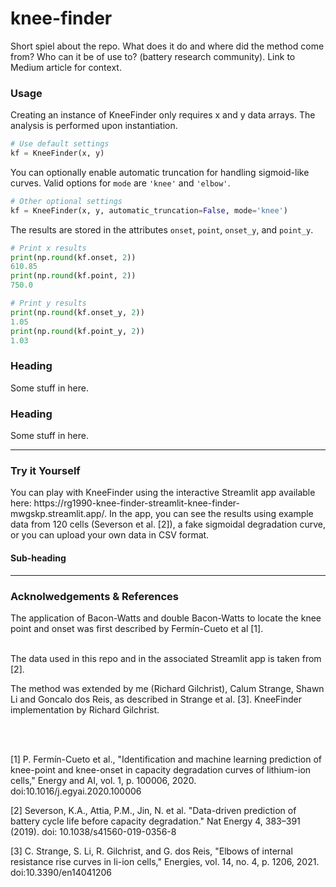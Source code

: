 # knee-finder
Short spiel about the repo. What does it do and where did the method come from? Who can it be of use to? (battery research community). Link to Medium article for context.

<h3>Usage</h3> 
Creating an instance of KneeFinder only requires x and y data arrays. The analysis is performed upon instantiation.<br>


```python
# Use default settings
kf = KneeFinder(x, y)
``` 

You can optionally enable automatic truncation for handling sigmoid-like curves. Valid options for <code>mode</code> are <code>'knee'</code> and <code>'elbow'</code>.<br>


```python
# Other optional settings
kf = KneeFinder(x, y, automatic_truncation=False, mode='knee')
```

The results are stored in the attributes <code>onset</code>, <code>point</code>, <code>onset_y</code>, and <code>point_y</code>.


```python
# Print x results
print(np.round(kf.onset, 2))
610.85
print(np.round(kf.point, 2))
750.0

# Print y results
print(np.round(kf.onset_y, 2))
1.05
print(np.round(kf.point_y, 2))
1.03
```



<h3>Heading</h3>
Some stuff in here.

<h3>Heading</h3>
Some stuff in here.

---
<h3>Try it Yourself</h3> 
You can play with KneeFinder using the interactive Streamlit app available here: https://rg1990-knee-finder-streamlit-knee-finder-mwgskp.streamlit.app/. In the app, you can see the results using example data from 120 cells (Severson et al. [2]), a fake sigmoidal degradation curve, or you can upload your own data in CSV format.
<h4>Sub-heading</h4>

---
<h3>Acknolwedgements & References</h3>
The application of Bacon-Watts and double Bacon-Watts to locate the knee point and onset was first described by Fermín-Cueto et al [1].<br><br>

The data used in this repo and in the associated Streamlit app is taken from [2].<br>

The method was extended by me (Richard Gilchrist), Calum Strange, Shawn Li and Goncalo dos Reis, as described in Strange et al. [3]. KneeFinder implementation by Richard Gilchrist.

<br><br>

[1] P. Fermín-Cueto et al., "Identification and machine learning prediction of knee-point and knee-onset in capacity degradation curves of lithium-ion cells," Energy and AI, vol. 1, p. 100006, 2020. doi:10.1016/j.egyai.2020.100006

[2] Severson, K.A., Attia, P.M., Jin, N. et al. "Data-driven prediction of battery cycle life before capacity degradation." Nat Energy 4, 383–391 (2019). doi: 10.1038/s41560-019-0356-8

[3] C. Strange, S. Li, R. Gilchrist, and G. dos Reis, "Elbows of internal resistance rise curves in li-ion cells," Energies, vol. 14, no. 4, p. 1206, 2021. doi:10.3390/en14041206
